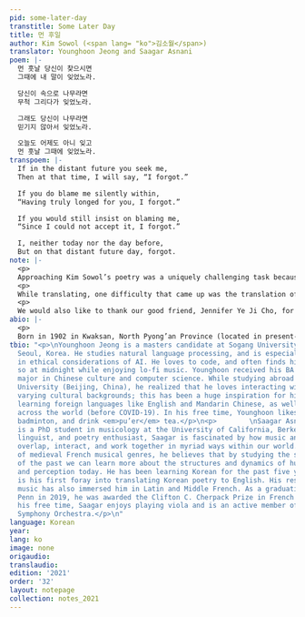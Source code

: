 ```yaml
---
pid: some-later-day
transtitle: Some Later Day
title: 먼 후일
author: Kim Sowol (<span lang= "ko">김소월</span>)
translator: Younghoon Jeong and Saagar Asnani
poem: |-
  먼 훗날 당신이 찾으시면
  그때에 내 말이 잊었노라.

  당신이 속으로 나무라면
  무척 그리다가 잊었노라.

  그래도 당신이 나무라면
  믿기지 않아서 잊었노라.

  오늘도 어제도 아니 잊고
  먼 훗날 그때에 잊었노라.
transpoem: |-
  If in the distant future you seek me,
  Then at that time, I will say, “I forgot.”

  If you do blame me silently within,
  “Having truly longed for you, I forgot.”

  If you would still insist on blaming me,
  “Since I could not accept it, I forgot.”

  I, neither today nor the day before,
  But on that distant future day, forgot.
note: |-
  <p>
  Approaching Kim Sowol’s poetry was a uniquely challenging task because of its ties to Korean folk songs, its economical use of language, and its tight metrical structure. Though it is composed of but eight short lines, Kim takes the reader on a journey of heartbreak, inner conflict, and eventual catharsis through the poem. While translating, we wanted to preserve three key elements of the original: the decasyllabic metrical structure, the alternating end repetition of the conditional tense with the word “forgot” (<span lang= "ko">잊었노라</span>), and the facile movement between narration and direct speech. We hoped to bring out his nuanced emotions in English without obfuscating the beautiful Korean words from which they arose.</p>
  <p>
  While translating, one difficulty that came up was the translation of the title. <span lang= "ko">먼 후일</span> (derived from the Chinese character <span lang= "zh">後日</span>) is an idiomatic expression that differs from the commonly used Korean word for future, <span lang= "ko">미래</span>, in that it indicates a far-off day, a day that comes later, or one that will never come to pass. Though our initial instinct was to translate it as “future day,” that would have effaced its semantic clarity through the idiom, so we chose to use “Some later day”: one which may or may not ever occur. Kim also uses the word <span lang= "ko">흣날</span> in the body of the poem, which is very close to <span lang= "ko">후일</span>, but with a greater emphasis on time elapsed. Since a literal translation could easily become very wordy here (e.g. “on a far off day that is yet to come”), we instead chose the phrase “distant future” to stand in for the multiplicity of <span lang= "ko">흣날</span>.</p>
  <p>
  We would also like to thank our good friend, Jennifer Ye Ji Cho, for her insightful feedback and nuanced comments on how to capture the poetic Korean in English.</p>
abio: |-
  <p>
  Born in 1902 in Kwaksan, North Pyong’an Province (located in present-day North Korea), Kim Sowol is one of Korea’s most treasured poets. Through his writings during the Japanese colonial period, he revived the spirit of Korean folk traditions. He lived a short, but prolific, life in which he published poetry that encapsulates the spirit of Korean folk songs; its rhythm, pitch, and meter lead to a blurring between language and song. This makes translating Kim Sowol’s poetry particularly difficult, due to the culture-specific references and its ties to Korean folk music. His magnum opus, <em>Azalea</em> (<span lang= "ko"><em>진달래 꽃</em></span>), poignantly captures the speech of a woman to her soon-to-be separated lover. His poetry was also famous for employing the concept of “<span lang= "ko">반어법</span>,” or “opposite practice,” in which he wrote the opposite of what he meant to convey. Some translators work around this by providing multiple versions of the translation, each capturing a specific mood or aspect of the original. Kim passed away in 1934 from a suspected opium overdose, although the exact cause of and motive for his death have never been determined; some speculate it was suicide, others a simple miscalculation of his daily painkillers. What we do know is that he left behind a body of poetry that we can appreciate for its frankness and clever manipulation of linguistic and musical elements. He left behind poetry that conveys heartfelt sentiments.</p>
tbio: "<p>\nYounghoon Jeong is a masters candidate at Sogang University, located in
  Seoul, Korea. He studies natural language processing, and is especially interested
  in ethical considerations of AI. He loves to code, and often finds himself doing
  so at midnight while enjoying lo-fi music. Younghoon received his BA as a double
  major in Chinese culture and computer science. While studying abroad at Tsinghua
  University (Beijing, China), he realized that he loves interacting with people of
  varying cultural backgrounds; this has been a huge inspiration for him to take on
  learning foreign languages like English and Mandarin Chinese, as well as travel
  across the world (before COVID-19). In his free time, Younghoon likes to rap, play
  badminton, and drink <em>pu’er</em> tea.</p>\n<p>        \nSaagar Asnani (C’19)
  is a PhD student in musicology at the University of California, Berkeley. A medievalist,
  linguist, and poetry enthusiast, Saagar is fascinated by how music and language
  overlap, interact, and work together in myriad ways within our world. A scholar
  of medieval French musical genres, he believes that by studying the soundscapes
  of the past we can learn more about the structures and dynamics of human communication
  and perception today. He has been learning Korean for the past five years, and this
  is his first foray into translating Korean poetry to English. His research on medieval
  music has also immersed him in Latin and Middle French. As a graduating senior at
  Penn in 2019, he was awarded the Clifton C. Cherpack Prize in French studies. In
  his free time, Saagar enjoys playing viola and is an active member of UC Berkeley’s
  Symphony Orchestra.</p>\n"
language: Korean
year: 
lang: ko
image: none
origaudio: 
translaudio: 
edition: '2021'
order: '32'
layout: notepage
collection: notes_2021
---
```

